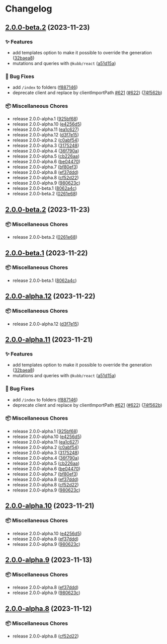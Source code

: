# Changelog

## [2.0.0-beta.2](https://github.com/kubb-project/kubb/compare/swagger-client-v2.0.0-beta.2...swagger-client-v2.0.0-beta.2) (2023-11-23)


### ✨ Features

* add templates option to make it possible to override the generation ([32baea8](https://github.com/kubb-project/kubb/commit/32baea8d2eb36ea8ff8d7d2ddd8d118bcbdd93a0))
* mutations and queries with `@kubb/react` ([a51d15a](https://github.com/kubb-project/kubb/commit/a51d15a643091cc5a74e40e48cd5e4028172221d))


### 🐞 Bug Fixes

* add `/index` to folders ([f887146](https://github.com/kubb-project/kubb/commit/f88714633e71266b51781729cf4c617145e54798))
* deprecate client and replace by clientImportPath [#621](https://github.com/kubb-project/kubb/issues/621) ([#622](https://github.com/kubb-project/kubb/issues/622)) ([74f562b](https://github.com/kubb-project/kubb/commit/74f562be03908c27f1f0e9cff483909022284b6a))


### 📦 Miscellaneous Chores

* release 2.0.0-alpha.1 ([925bf68](https://github.com/kubb-project/kubb/commit/925bf686956804aad82ba6480152427aaa6ad4f8))
* release 2.0.0-alpha.10 ([e4256d5](https://github.com/kubb-project/kubb/commit/e4256d51e4de8ebd035848807264987ce7320501))
* release 2.0.0-alpha.11 ([ea1c627](https://github.com/kubb-project/kubb/commit/ea1c62729cadcd60808858582dd9634d4a1df029))
* release 2.0.0-alpha.12 ([d3f7e15](https://github.com/kubb-project/kubb/commit/d3f7e15e19bb02258cf711c5333aa699bba15689))
* release 2.0.0-alpha.2 ([c0abf54](https://github.com/kubb-project/kubb/commit/c0abf54220849007e354f594267cd69086c38b07))
* release 2.0.0-alpha.3 ([3175248](https://github.com/kubb-project/kubb/commit/3175248895d3def0e32fbf87a7ffa45c0c859b68))
* release 2.0.0-alpha.4 ([36f790a](https://github.com/kubb-project/kubb/commit/36f790a8260ce0842ca64852590e59f2c661367c))
* release 2.0.0-alpha.5 ([cb226aa](https://github.com/kubb-project/kubb/commit/cb226aa772601d54e44717770b12a450a3863c45))
* release 2.0.0-alpha.6 ([be04470](https://github.com/kubb-project/kubb/commit/be04470ee6fcfafcd9db4997a522189828e9abad))
* release 2.0.0-alpha.7 ([bf80ef3](https://github.com/kubb-project/kubb/commit/bf80ef3eed770ce865a2618cfa5e79180077a7ce))
* release 2.0.0-alpha.8 ([ef37ddd](https://github.com/kubb-project/kubb/commit/ef37dddb60659ceb8806c1233d7c46fd890eab6b))
* release 2.0.0-alpha.8 ([cf52d22](https://github.com/kubb-project/kubb/commit/cf52d224c1c675919d5fa18fa075f15a873ec53e))
* release 2.0.0-alpha.9 ([980623c](https://github.com/kubb-project/kubb/commit/980623c7703a16d6a970aa2a954028ca4ae48d78))
* release 2.0.0-beta.1 ([8062a4c](https://github.com/kubb-project/kubb/commit/8062a4c595c15dd4b72cd057cbe0086960c8e93b))
* release 2.0.0-beta.2 ([0261e68](https://github.com/kubb-project/kubb/commit/0261e68735bf825c3c4f43be541bff17e0a5c153))

## [2.0.0-beta.2](https://github.com/kubb-project/kubb/compare/kubb-v2.0.0-beta.1...swagger-client-v2.0.0-beta.2) (2023-11-23)


### 📦 Miscellaneous Chores

* release 2.0.0-beta.2 ([0261e68](https://github.com/kubb-project/kubb/commit/0261e68735bf825c3c4f43be541bff17e0a5c153))

## [2.0.0-beta.1](https://github.com/kubb-project/kubb/compare/kubb-v2.0.0-alpha.12...swagger-client-v2.0.0-beta.1) (2023-11-22)


### 📦 Miscellaneous Chores

* release 2.0.0-beta.1 ([8062a4c](https://github.com/kubb-project/kubb/commit/8062a4c595c15dd4b72cd057cbe0086960c8e93b))

## [2.0.0-alpha.12](https://github.com/kubb-project/kubb/compare/kubb-v2.0.0-alpha.11...swagger-client-v2.0.0-alpha.12) (2023-11-22)


### 📦 Miscellaneous Chores

* release 2.0.0-alpha.12 ([d3f7e15](https://github.com/kubb-project/kubb/commit/d3f7e15e19bb02258cf711c5333aa699bba15689))

## [2.0.0-alpha.11](https://github.com/kubb-project/kubb/compare/kubb-v2.0.0-alpha.10...swagger-client-v2.0.0-alpha.11) (2023-11-21)


### ✨ Features

* add templates option to make it possible to override the generation ([32baea8](https://github.com/kubb-project/kubb/commit/32baea8d2eb36ea8ff8d7d2ddd8d118bcbdd93a0))
* mutations and queries with `@kubb/react` ([a51d15a](https://github.com/kubb-project/kubb/commit/a51d15a643091cc5a74e40e48cd5e4028172221d))


### 🐞 Bug Fixes

* add `/index` to folders ([f887146](https://github.com/kubb-project/kubb/commit/f88714633e71266b51781729cf4c617145e54798))
* deprecate client and replace by clientImportPath [#621](https://github.com/kubb-project/kubb/issues/621) ([#622](https://github.com/kubb-project/kubb/issues/622)) ([74f562b](https://github.com/kubb-project/kubb/commit/74f562be03908c27f1f0e9cff483909022284b6a))


### 📦 Miscellaneous Chores

* release 2.0.0-alpha.1 ([925bf68](https://github.com/kubb-project/kubb/commit/925bf686956804aad82ba6480152427aaa6ad4f8))
* release 2.0.0-alpha.10 ([e4256d5](https://github.com/kubb-project/kubb/commit/e4256d51e4de8ebd035848807264987ce7320501))
* release 2.0.0-alpha.11 ([ea1c627](https://github.com/kubb-project/kubb/commit/ea1c62729cadcd60808858582dd9634d4a1df029))
* release 2.0.0-alpha.2 ([c0abf54](https://github.com/kubb-project/kubb/commit/c0abf54220849007e354f594267cd69086c38b07))
* release 2.0.0-alpha.3 ([3175248](https://github.com/kubb-project/kubb/commit/3175248895d3def0e32fbf87a7ffa45c0c859b68))
* release 2.0.0-alpha.4 ([36f790a](https://github.com/kubb-project/kubb/commit/36f790a8260ce0842ca64852590e59f2c661367c))
* release 2.0.0-alpha.5 ([cb226aa](https://github.com/kubb-project/kubb/commit/cb226aa772601d54e44717770b12a450a3863c45))
* release 2.0.0-alpha.6 ([be04470](https://github.com/kubb-project/kubb/commit/be04470ee6fcfafcd9db4997a522189828e9abad))
* release 2.0.0-alpha.7 ([bf80ef3](https://github.com/kubb-project/kubb/commit/bf80ef3eed770ce865a2618cfa5e79180077a7ce))
* release 2.0.0-alpha.8 ([ef37ddd](https://github.com/kubb-project/kubb/commit/ef37dddb60659ceb8806c1233d7c46fd890eab6b))
* release 2.0.0-alpha.8 ([cf52d22](https://github.com/kubb-project/kubb/commit/cf52d224c1c675919d5fa18fa075f15a873ec53e))
* release 2.0.0-alpha.9 ([980623c](https://github.com/kubb-project/kubb/commit/980623c7703a16d6a970aa2a954028ca4ae48d78))

## [2.0.0-alpha.10](https://github.com/kubb-project/kubb/compare/swagger-client-v2.0.0-alpha.9...swagger-client-v2.0.0-alpha.10) (2023-11-21)


### 📦 Miscellaneous Chores

* release 2.0.0-alpha.10 ([e4256d5](https://github.com/kubb-project/kubb/commit/e4256d51e4de8ebd035848807264987ce7320501))
* release 2.0.0-alpha.8 ([ef37ddd](https://github.com/kubb-project/kubb/commit/ef37dddb60659ceb8806c1233d7c46fd890eab6b))
* release 2.0.0-alpha.9 ([980623c](https://github.com/kubb-project/kubb/commit/980623c7703a16d6a970aa2a954028ca4ae48d78))

## [2.0.0-alpha.9](https://github.com/kubb-project/kubb/compare/kubb-v2.0.0-alpha.8...swagger-client-v2.0.0-alpha.9) (2023-11-13)


### 📦 Miscellaneous Chores

* release 2.0.0-alpha.8 ([ef37ddd](https://github.com/kubb-project/kubb/commit/ef37dddb60659ceb8806c1233d7c46fd890eab6b))
* release 2.0.0-alpha.9 ([980623c](https://github.com/kubb-project/kubb/commit/980623c7703a16d6a970aa2a954028ca4ae48d78))

## [2.0.0-alpha.8](https://github.com/kubb-project/kubb/compare/kubb-v2.0.0-alpha.7...swagger-client-v2.0.0-alpha.8) (2023-11-12)


### 📦 Miscellaneous Chores

* release 2.0.0-alpha.8 ([cf52d22](https://github.com/kubb-project/kubb/commit/cf52d224c1c675919d5fa18fa075f15a873ec53e))
